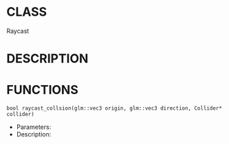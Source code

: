 # CLASS
Raycast

# DESCRIPTION

# FUNCTIONS

`bool raycast_collsion(glm::vec3 origin, glm::vec3 direction, Collider* collider)`
- Parameters:
- Description: 